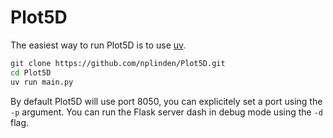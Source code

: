 # Plot5D

The easiest way to run Plot5D is to use [uv](https://github.com/astral-sh/uv).

```sh
git clone https://github.com/nplinden/Plot5D.git
cd Plot5D
uv run main.py
```

By default Plot5D will use port 8050, you can explicitely set a port using the `-p` argument.
You can run the Flask server dash in debug mode using the `-d` flag.
